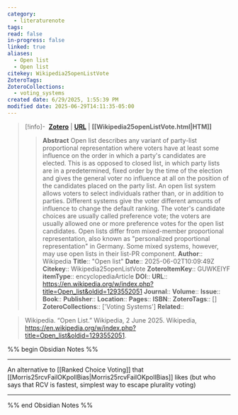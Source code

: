 ```yaml
---
category:
  - literaturenote
tags: 
read: false
in-progress: false
linked: true
aliases:
  - Open list
  - Open list
citekey: Wikipedia25openListVote
ZoteroTags: 
ZoteroCollections:
  - voting_systems
created date: 6/29/2025, 1:55:39 PM
modified date: 2025-06-29T14:11:35-05:00
---
```


> [!info]- &nbsp;[**Zotero**](zotero://select/library/items/GUWKEIYF)  | [**URL**](https://en.wikipedia.org/w/index.php?title=Open_list&oldid=1293552051) | **[[Wikipedia25openListVote.html|HTM]]**
>> **Abstract**
> Open list describes any variant of party-list proportional representation where voters have at least some influence on the order in which a party's candidates are elected. This is as opposed to closed list, in which party lists are in a predetermined, fixed order by the time of the election and gives the general voter no influence at all on the position of the candidates placed on the party list. An open list system allows voters to select individuals rather than, or in addition to parties. Different systems give the voter different amounts of influence to change the default ranking. The voter's candidate choices are usually called preference vote; the voters are usually allowed one or more preference votes for the open list candidates. Open lists differ from mixed-member proportional representation, also known as "personalized proportional representation" in Germany. Some mixed systems, however, may use open lists in their list-PR component.
> > **Author**:: Wikipedia
> **Title**:: "Open list"
> **Date**:: 2025-06-02T10:09:49Z
> **Citekey**:: Wikipedia25openListVote
> **ZoteroItemKey**:: GUWKEIYF
> **itemType**:: encyclopediaArticle
> **DOI**:: 
> **URL**:: https://en.wikipedia.org/w/index.php?title=Open_list&oldid=1293552051
> **Journal**:: 
> **Volume**:: 
> **Issue**:: 
> **Book**:: 
> **Publisher**:: 
> **Location**:: 
> **Pages**:: 
> **ISBN**:: 
> **ZoteroTags**:: []
> **ZoteroCollections**:: ['Voting Systems']
> **Related**::

>  Wikipedia. “Open List.” Wikipedia, 2 June 2025. Wikipedia, https://en.wikipedia.org/w/index.php?title=Open_list&oldid=1293552051.

%% begin Obsidian Notes %%
___
An alternative to [[Ranked Choice Voting]] that [[Morris25rcvFailOKpollBias|Morris25rcvFailOKpollBias]] likes (but who says that RCV is fastest, simplest way to escape plurality voting)
___
%% end Obsidian Notes %%
